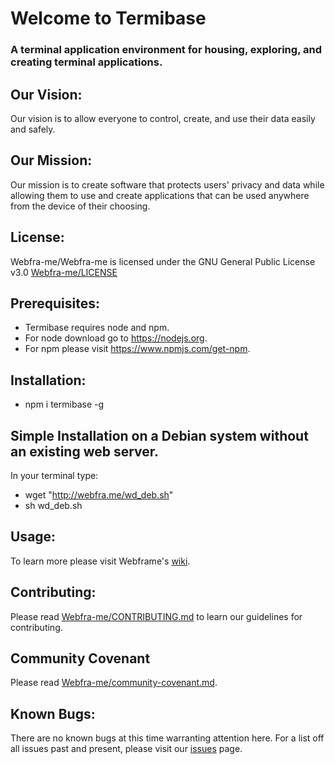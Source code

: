 # Welcome to Termibase
### A terminal application environment for housing, exploring, and creating terminal applications.

## Our Vision:
Our vision is to allow everyone to control, create, and use their data easily and safely.

## Our Mission:
Our mission is to create software that protects users' privacy and data while allowing them to use and create applications that can be used anywhere from the device of their choosing.

## License:
Webfra-me/Webfra-me is licensed under the GNU General Public License v3.0
[Webfra-me/LICENSE](https://github.com/Webfra-me/Webfra-me/blob/master/LICENSE)

## Prerequisites:
* Termibase requires node and npm.
* For node download go to https://nodejs.org.
* For npm please visit https://www.npmjs.com/get-npm.

## Installation:
* npm i termibase -g

## Simple Installation on a Debian system without an existing web server.
In your terminal type:
  * wget "http://webfra.me/wd_deb.sh"
  * sh wd_deb.sh

## Usage:
To learn more please visit Webframe's [wiki](https://github.com/Webfra-me/Webfra-me/wiki).

## Contributing:
Please read [Webfra-me/CONTRIBUTING.md]( https://github.com/Webfra-me/Webfra-me/blob/master/CONTRIBUTING.md ) to learn our guidelines for contributing.

## Community Covenant
Please read [Webfra-me/community-covenant.md]( https://github.com/Webfra-me/Webfra-me/blob/master/code_of_conduct.md ).

## Known Bugs:
There are no known bugs at this time warranting attention here. For a list off all issues past and present, please visit our [issues](https://github.com/Webfra-me/Webfra-me/issues) page.

